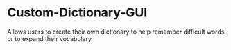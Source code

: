 # Custom-Dictionary-GUI
Allows users to create their own dictionary to help remember difficult words or to expand their vocabulary
